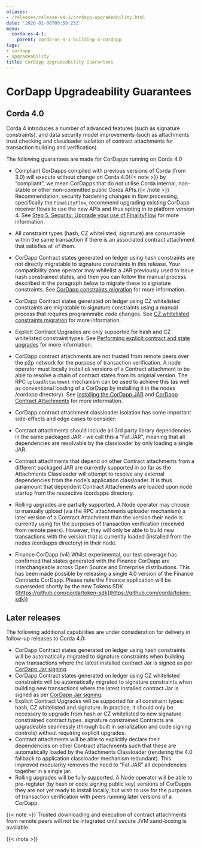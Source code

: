 ```yaml
---
aliases:
- /releases/release-V4.1/cordapp-upgradeability.html
date: '2020-01-08T09:59:25Z'
menu:
  corda-os-4-1:
    parent: corda-os-4-1-building-a-cordapp
tags:
- cordapp
- upgradeability
title: CorDapp Upgradeability Guarantees
---
```



# CorDapp Upgradeability Guarantees


## Corda 4.0

Corda 4 introduces a number of advanced features (such as signature constraints), and data security model improvements (such as attachments
trust checking and classloader isolation of contract attachments for transaction building and verification).

The following guarantees are made for CorDapps running on Corda 4.0


* Compliant CorDapps compiled with previous versions of Corda (from 3.0) will execute without change on Corda 4.0{{< note >}}
by “compliant”, we mean CorDapps that do not utilise Corda internal, non-stable or other non-committed public Corda APIs.{{< /note >}}
Recommendation: security hardening changes in flow processing, specifically the `FinalityFlow`, recommend upgrading existing CorDapp
receiver flows to use the new APIs and thus opting in to platform version 4. See [Step 5. Security: Upgrade your use of FinalityFlow](app-upgrade-notes.md#cordapp-upgrade-finality-flow-ref) for more information.
* All constraint types (hash, CZ whitelisted, signature) are consumable within the same transaction if there is an associated contract attachment that satisfies all of them.
* CorDapp Contract states generated on ledger using hash constraints are not directly migratable to signature constraints in this release.
Your compatibility zone operator may whitelist a JAR previously used to issue hash constrained states, and then you can follow the manual
process described in the paragraph below to migrate these to signature constraints. See [CorDapp constraints migration](cordapp-constraint-migration.md) for more information.
* CorDapp Contract states generated on ledger using CZ whitelisted constraints are migratable to signature constraints using a manual process
that requires programmatic code changes. See [CZ whitelisted constraints migration](cordapp-constraint-migration.md#cz-whitelisted-constraint-migration) for more information.
* Explicit Contract Upgrades are only supported for hash and CZ whitelisted constraint types. See [Performing explicit contract and state upgrades](upgrading-cordapps.md#explicit-contract-upgrades-ref) for more information.
* CorDapp contract attachments are not trusted from remote peers over the p2p network for the purpose of transaction verification.
A node operator must locally install *all* versions of a Contract attachment to be able to resolve a chain of contract states from its original version.
The RPC `uploadAttachment` mechanism can be used to achieve this (as well as conventional loading of a CorDapp by installing it in the nodes /cordapp directory).
See [Installing the CorDapp JAR](cordapp-build-systems.md#cordapp-install-ref) and [CorDapp Contract Attachments](cordapp-build-systems.md#cordapp-contract-attachments-ref) for more information.
* CorDapp contract attachment classloader isolation has some important side-effects and edge cases to consider:
* Contract attachments should include all 3rd party library dependencies in the same packaged JAR - we call this a “Fat JAR”,
meaning that all dependencies are resolvable by the classloader by only loading a single JAR.
* Contract attachments that depend on other Contract attachments from a different packaged JAR are currently supported in so far as the Attachments Classloader
will attempt to resolve any external dependencies from the node’s application classloader. It is thus paramount that dependent Contract
Attachments are loaded upon node startup from the respective /cordapps directory.


* Rolling upgrades are partially supported.
A Node operator may choose to manually upload (via the RPC attachments uploader mechanism) a later version of a Contract Attachment than
the version their node is currently using for the purposes of transaction verification (received from remote peers). However, they will only
be able to build new transactions with the version that is currently loaded (installed from the nodes /cordapps directory) in their node.
* Finance CorDapp (v4)
Whilst experimental, our test coverage has confirmed that states generated with the Finance CorDapp are interchangeable across Open Source
and Enterprise distributions. This has been made possible by releasing a single 4.0 version of the Finance Contracts CorDapp.
Please note the Finance application will be superseded shortly by the new Tokens SDK ([https://github.com/corda/token-sdk](https://github.com/corda/token-sdk))


## Later releases

The following additional capabilities are under consideration for delivery in follow-up releases to Corda 4.0:


* CorDapp Contract states generated on ledger using hash constraints will be automatically migrated to signature constraints when building new transactions
where the latest installed contract Jar is signed as per [CorDapp Jar signing](cordapp-build-systems.md#cordapp-build-system-signing-cordapp-jar-ref).
* CorDapp Contract states generated on ledger using CZ whitelisted constraints will be automatically migrated to signature constraints when building new transactions
where the latest installed contract Jar is signed as per [CorDapp Jar signing](cordapp-build-systems.md#cordapp-build-system-signing-cordapp-jar-ref).
* Explicit Contract Upgrades will be supported for all constraint types: hash, CZ whitelisted and signature.
In practice, it should only be necessary to upgrade from hash or CZ whitelisted to new signature constrained contract types.
signature constrained Contracts are upgradeable seamlessly (through built in serialization and code signing controls) without requiring explicit upgrades.
* Contract attachments will be able to explicitly declare their dependencies on other Contract attachments such that these are automatically
loaded by the Attachments Classloader (rendering the 4.0 fallback to application classloader mechanism redundant).
This improved modularity removes the need to “Fat JAR” all dependencies together in a single jar.
* Rolling upgrades will be fully supported.
A Node operator will be able to pre-register (by hash or code signing public key) versions of CorDapps they are not yet ready to install locally,
but wish to use for the purposes of transaction verification with peers running later versions of a CorDapp.

{{< note >}}
Trusted downloading and execution of contract attachments from remote peers will not be integrated until secure JVM sand-boxing is available.

{{< /note >}}
